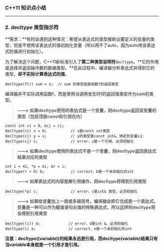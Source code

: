 ### C++11 知识点小结 ###
----------------------
### 2. decltype 类型指示符 ###

**需求：**有时会遇到这种情况：希望从表达式的类型推断出要定义的变量的类型，但是不想用该表达式的值初始化变量（所以用不了auto，因为auto用该表达式的值进行初始化）。
	
为了解决这个问题，C++11新标准引入了**第二种类型说明符**`decltype`。**它的作用是选择并返回操作数的数据类型。**在此过程中，编译器分析表达式并得到它的类型，**却不实际计算表达式的值**。

	decltype(f()) sum = x;  // sum 的类型就是函数f的返回类型

编译器并不实际调用函数f，而是使用当调用发生时f的返回值类型作为sum的类型。

>**---> 如果decltype使用的表达式是一个变量，则decltype返回该变量的类型（包括顶层const和引用在内）**

	const int ci = 0, &cj = ci;
	decltype(ci) x = 0;           // x是const int类型
	decltype(cj) y = x;           // y的类型是const int&，绑定到变量x上
	decltype(cj) z;               // error，z是一个引用，必须初始化
	
>**---> 如果decltype使用的表达式不是一个变量，则decltype返回表达式结果对应的类型**

	int i = 42, *p = &i, &r = i;
	decltype(r + 0) b;            // correct，b是一个未初始化的int
	
>**---> 如果表达式的内容是解引用操作，则decltype将得到引用类型**

	decltype(*p) c;               // error，c是int& 类型，必须初始化
	
>**---> 如果给变量加上一层或多层括号，编译器会把它当成是一个表达式。变量是一种可以作为赋值语句左值的特殊表达式，所以这样的decltype将会得到引用类型**

	decltype((i)) d;             // error，d是int &，必须初始化
	decltype(i) e;               // correct，e是一个未初始化的int
	
**注意：decltype((variable))的结果永远是引用，而decltype(variable)结果只有当variable本身就是一个引用才是引用。**
